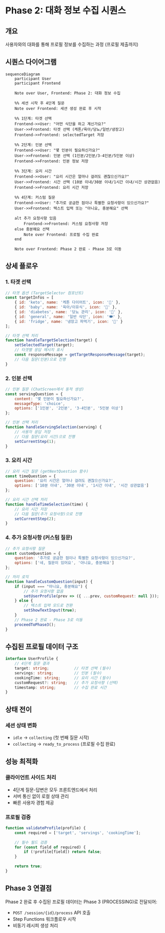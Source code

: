 # Phase 2: 대화 정보 수집 시퀀스

## 개요
사용자와의 대화를 통해 프로필 정보를 수집하는 과정 (프로필 제출까지)

## 시퀀스 다이어그램

```mermaid
sequenceDiagram
    participant User
    participant Frontend

    Note over User, Frontend: Phase 2: 대화 정보 수집

    %% 세션 시작 후 4단계 질문
    Note over Frontend: 세션 생성 완료 후 시작
    
    %% 1단계: 타겟 선택
    Frontend->>User: "어떤 식단을 하고 계신가요?"
    User->>Frontend: 타겟 선택 (케톤/육아/당뇨/일반/냉장고)
    Frontend->>Frontend: selectedTarget 저장
    
    %% 2단계: 인분 선택
    Frontend->>User: "몇 인분이 필요하신가요?"
    User->>Frontend: 인분 선택 (1인분/2인분/3-4인분/5인분 이상)
    Frontend->>Frontend: 인분 정보 저장
    
    %% 3단계: 요리 시간
    Frontend->>User: "요리 시간은 얼마나 걸려도 괜찮으신가요?"
    User->>Frontend: 시간 선택 (10분 이내/30분 이내/1시간 이내/시간 상관없음)
    Frontend->>Frontend: 요리 시간 저장
    
    %% 4단계: 커스텀 질문
    Frontend->>User: "추가로 궁금한 점이나 특별한 요청사항이 있으신가요?"
    User->>Frontend: 텍스트 입력 또는 "아니요, 충분해요" 선택
    
    alt 추가 요청사항 있음
        Frontend->>Frontend: 커스텀 요청사항 저장
    else 충분해요 선택
        Note over Frontend: 프로필 수집 완료
    end
    
    Note over Frontend: Phase 2 완료 - Phase 3로 이동
```

## 상세 플로우

### 1. 타겟 선택
```javascript
// 타겟 옵션 (TargetSelector 컴포넌트)
const targetInfos = [
    { id: 'keto', name: '케톤 다이어트', icon: '🥑' },
    { id: 'baby', name: '육아/이유식', icon: '👶' },
    { id: 'diabetes', name: '당뇨 관리', icon: '💉' },
    { id: 'general', name: '일반 식단', icon: '🍽️' },
    { id: 'fridge', name: '냉장고 파먹기', icon: '🧊' }
];

// 타겟 선택 처리
function handleTargetSelection(target) {
    setSelectedTarget(target);
    // 타겟별 응답 메시지 표시
    const responseMessage = getTargetResponseMessage(target);
    // 다음 질문(인분)으로 진행
}
```

### 2. 인분 선택
```javascript
// 인분 질문 (ChatScreen에서 동적 생성)
const servingQuestion = {
    content: '몇 인분이 필요하신가요?',
    messageType: 'choice',
    options: ['1인분', '2인분', '3-4인분', '5인분 이상']
};

// 인분 선택 처리
function handleServingSelection(serving) {
    // 사용자 응답 저장
    // 다음 질문(요리 시간)으로 진행
    setCurrentStep(1);
}
```

### 3. 요리 시간
```javascript
// 요리 시간 질문 (getNextQuestion 함수)
const timeQuestion = {
    question: '요리 시간은 얼마나 걸려도 괜찮으신가요?',
    options: ['10분 이내', '30분 이내', '1시간 이내', '시간 상관없음']
};

// 요리 시간 선택 처리
function handleTimeSelection(time) {
    // 요리 시간 저장
    // 다음 질문(추가 요청사항)으로 진행
    setCurrentStep(2);
}
```

### 4. 추가 요청사항 (커스텀 질문)
```javascript
// 추가 요청사항 질문
const customQuestion = {
    question: '추가로 궁금한 점이나 특별한 요청사항이 있으신가요?',
    options: ['네, 질문이 있어요', '아니요, 충분해요']
};

// 처리 로직
function handleCustomQuestion(input) {
    if (input === "아니요, 충분해요") {
        // 추가 요청사항 없음
        setUserProfile(prev => ({ ...prev, customRequest: null }));
    } else {
        // 텍스트 입력 모드로 전환
        setShowTextInput(true);
    }
    // Phase 2 완료 - Phase 3로 이동
    proceedToPhase3();
}
```

## 수집된 프로필 데이터 구조

```typescript
interface UserProfile {
    // 4단계 질문 결과
    target: string;           // 타겟 선택 (필수)
    servings: string;         // 인분 (필수)
    cookingTime: string;      // 요리 시간 (필수)
    customRequest?: string;   // 추가 요청사항 (선택)
    timestamp: string;        // 수집 완료 시간
}
```

## 상태 전이

### 세션 상태 변화
- `idle` → `collecting` (첫 번째 질문 시작)
- `collecting` → `ready_to_process` (프로필 수집 완료)

## 성능 최적화

### 클라이언트 사이드 처리
- 4단계 질문-답변은 모두 프론트엔드에서 처리
- 서버 통신 없이 로컬 상태 관리
- 빠른 사용자 경험 제공

### 프로필 검증
```javascript
function validateProfile(profile) {
    const required = ['target', 'servings', 'cookingTime'];
    
    // 필수 필드 검증
    for (const field of required) {
        if (!profile[field]) return false;
    }
    
    return true;
}
```

## Phase 3 연결점

Phase 2 완료 후 수집된 프로필 데이터는 Phase 3 (PROCESSING)로 전달되어:
- `POST /session/{id}/process` API 호출
- Step Functions 워크플로우 시작
- 비동기 레시피 생성 처리
